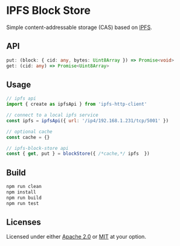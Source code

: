 # IPFS Block Store

Simple content-addressable storage (CAS) based on [IPFS](https://ipfs.tech/).

## API

```ts
put: (block: { cid: any, bytes: Uint8Array }) => Promise<void>
get: (cid: any) => Promise<Uint8Array>
```

## Usage

```js
// ipfs api
import { create as ipfsApi } from 'ipfs-http-client'

// connect to a local ipfs service
const ipfs = ipfsApi({ url: '/ip4/192.168.1.231/tcp/5001' })

// optional cache
const cache = {}

// ipfs-block-store api
const { get, put } = blockStore({ /*cache,*/ ipfs  })
```


## Build

```sh
npm run clean
npm install
npm run build
npm run test
```

## Licenses

Licensed under either [Apache 2.0](http://opensource.org/licenses/MIT) or [MIT](http://opensource.org/licenses/MIT) at your option.
